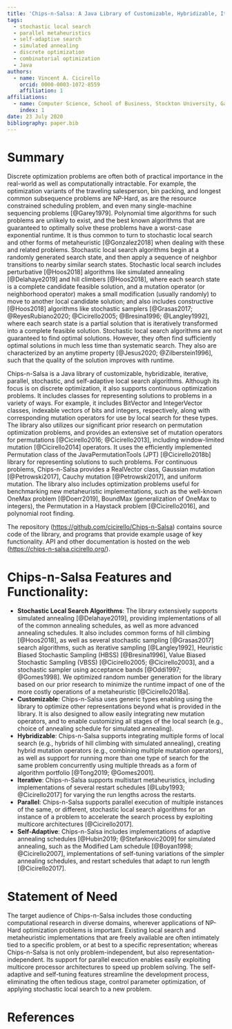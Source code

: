 ```yaml
---
title: 'Chips-n-Salsa: A Java Library of Customizable, Hybridizable, Iterative, Parallel, Stochastic, and Self-Adaptive Local Search Algorithms'
tags:
  - stochastic local search
  - parallel metaheuristics
  - self-adaptive search
  - simulated annealing
  - discrete optimization
  - combinatorial optimization
  - Java
authors:
  - name: Vincent A. Cicirello
    orcid: 0000-0003-1072-8559
    affiliation: 1
affiliations:
  - name: Computer Science, School of Business, Stockton University, Galloway, NJ 08205
    index: 1
date: 23 July 2020
bibliography: paper.bib
---
```


# Summary

Discrete optimization problems are often both of practical importance in the real-world as well as computationally intractable. For example, the optimization variants of the traveling salesperson, bin packing, and longest common subsequence problems are NP-Hard, as are the resource constrained scheduling problem, and even many single-machine sequencing problems [@Garey1979]. Polynomial time algorithms for such problems are unlikely to exist, and the best known algorithms that are guaranteed to optimally solve these problems have a worst-case exponential runtime. It is thus common to turn to stochastic local search and other forms of metaheuristic [@Gonzalez2018] when dealing with these and related problems. Stochastic local search algorithms begin at a randomly generated search state, and then apply a sequence of neighbor transitions to nearby similar search states. Stochastic local search includes perturbative [@Hoos2018] algorithms like simulated annealing [@Delahaye2019] and hill climbers [@Hoos2018], where each search state is a complete candidate feasible solution, and a mutation operator (or neighborhood operator) makes a small modification (usually randomly) to move to another local candidate solution; and also includes constructive [@Hoos2018] algorithms like stochastic samplers [@Grasas2017; @ReyesRubiano2020; @Cicirello2005; @Bresina1996; @Langley1992], where each search state is a partial solution that is iteratively transformed into a complete feasible solution. Stochastic local search algorithms are not guaranteed to find optimal solutions. However, they often find sufficiently optimal solutions in much less time than systematic search. They also are characterized by an anytime property [@Jesus2020; @Zilberstein1996], such that the quality of the solution improves with runtime.

Chips-n-Salsa is a Java library of customizable, hybridizable, iterative, parallel, stochastic, and self-adaptive local search algorithms. Although its focus is on discrete optimization, it also supports continuous optimization problems. It includes classes for representing solutions to problems in a variety of ways. For example, it includes BitVector and IntegerVector classes, indexable vectors of bits and integers, respectively, along with corresponding mutation operators for use by local search for these types. The library also utilizes our significant prior research on permutation optimization problems, and provides an extensive set of mutation operators for permutations [@Cicirello2016; @Cicirello2013], including window-limited mutation [@Cicirello2014] operators. It uses the efficiently implemented Permutation class of the JavaPermutationTools (JPT) [@Cicirello2018b] library for representing solutions to such problems. For continuous problems, Chips-n-Salsa provides a RealVector class, Gaussian mutation [@Petrowski2017], Cauchy mutation [@Petrowski2017], and uniform mutation. The library also includes optimization problems useful for benchmarking new metaheuristic implementations, such as the well-known OneMax problem [@Doerr2019], BoundMax (generalization of OneMax to integers), the Permutation in a Haystack problem [@Cicirello2016], and polynomial root finding.

The repository (https://github.com/cicirello/Chips-n-Salsa) contains source code of the library, and programs that provide example usage of key functionality.  API and other documentation is hosted on the web (https://chips-n-salsa.cicirello.org/). 

# Chips-n-Salsa Features and Functionality:

* __Stochastic Local Search Algorithms__: The library extensively supports simulated annealing [@Delahaye2019], providing implementations of all of the common annealing schedules, as well as more advanced annealing schedules.  It also includes common forms of hill climbing [@Hoos2018], as well as several stochastic sampling [@Grasas2017] search algorithms, such as iterative sampling [@Langley1992], Heuristic Biased Stochastic Sampling (HBSS) [@Bresina1996], Value Biased Stochastic Sampling (VBSS) [@Cicirello2005; @Cicirello2003], and a stochastic sampler using acceptance bands [@Oddi1997; @Gomes1998].  We optimized random number generation for the library based on our prior research to minimize the runtime impact of one of the more costly operations of a metaheuristic [@Cicirello2018a].
* __Customizable__: Chips-n-Salsa uses generic types enabling using the library to optimize other representations beyond what is provided in the library. It is also designed to allow easily integrating new mutation operators, and to enable customizing all stages of the local search (e.g., choice of annealing schedule for simulated annealing).
* __Hybridizable__: Chips-n-Salsa supports integrating multiple forms of local search (e.g., hybrids of hill climbing with simulated annealing), creating hybrid mutation operators (e.g., combining multiple mutation operators), as well as support for running more than one type of search for the same problem concurrently using multiple threads as a form of algorithm portfolio [@Tong2019; @Gomes2001].
* __Iterative__: Chips-n-Salsa supports multistart metaheuristics, including implementations of several restart schedules [@Luby1993; @Cicirello2017] for varying the run lengths across the restarts. 
* __Parallel__: Chips-n-Salsa supports parallel execution of multiple instances of the same, or different, stochastic local search algorithms for an instance of a problem to accelerate the search process by exploiting multicore architectures [@Cicirello2017]. 
* __Self-Adaptive__: Chips-n-Salsa includes implementations of adaptive annealing schedules [@Hubin2019; @Stefankovic2009] for simulated annealing, such as the Modified Lam schedule [@Boyan1998; @Cicirello2007], implementations of self-tuning variations of the simpler annealing schedules, and restart schedules that adapt to run length [@Cicirello2017].

# Statement of Need

The target audience of Chips-n-Salsa includes those conducting computational research in diverse domains, wherever applications of NP-Hard optimization problems is important. Existing local search and metaheuristic implementations that are freely available are often intimately tied to a specific problem, or at best to a specific representation; whereas Chips-n-Salsa is not only problem-independent, but also representation-independent. Its support for parallel execution enables easily exploiting multicore processor architectures to speed up problem solving.  The self-adaptive and self-tuning features streamline the development process, eliminating the often tedious stage, control parameter optimization, of applying stochastic local search to a new problem.

# References
